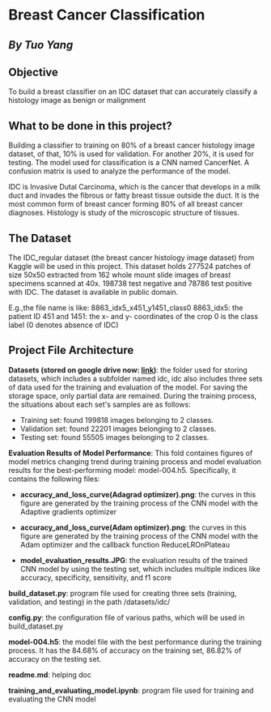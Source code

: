 # Breast Cancer Classification
## _By Tuo Yang_

## Objective
To build a breast classifier on an IDC dataset that can accurately classify a histology image as benign or malignment

## What to be done in this project?
Building a classifier to training on 80% of a breast cancer histology image dataset, of that, 10% is used for validation. For another 20%, it is used for testing. The model used for classification is a CNN named CancerNet. A confusion matrix is used to analyze the performance of the model.

IDC is Invasive Dutal Carcinoma, which is the cancer that develops in a milk duct and invades the fibrous
or fatty breast tissue outside the duct. It is the most common form of breast cancer forming 80% of all 
breast cancer diagnoses. Histology is study of the microscopic structure of tissues.

## The Dataset
The IDC_regular dataset (the breast cancer histology image dataset) from Kaggle will be used in this project.
This dataset holds 277524 patches of size 50x50 extracted from 162 whole mount slide images of breast specimens
scanned at 40x. 198738 test negative and 78786 test positive with IDC. The dataset is available in public
domain.

E.g.,the file name is like: 8863_idx5_x451_y1451_class0
8863_idx5: the patient ID
451 and 1451: the x- and y- coordinates of the crop
0 is the class label (0 denotes absence of IDC)

## Project File Architecture
**Datasets (stored on google drive now: [link](https://drive.google.com/drive/folders/12jS1D8anaDh4F9599bLxwfKyyJlM2VVt?usp=sharing))**: the folder used for storing datasets, which includes a subfolder named idc, idc also includes three sets of data used for the training and evaluation of the model. For saving the storage space, only partial data are remained. During the training process, the situations about each set's samples are as follows:
- Training set: found 199818 images belonging to 2 classes.
- Validation set: found 22201 images belonging to 2 classes.
- Testing set: found 55505 images belonging to 2 classes.
		 
**Evaluation Results of Model Performance**: This fold containes figures of model metrics changing trend during training process and model evaluation results for the best-performing model: model-004.h5. Specifically, it contains the following files:
- **accuracy_and_loss_curve(Adagrad optimizer).png**: the curves in this figure are generated by the training process of
								                the CNN model with the Adaptive gradients optimizer
												
- **accuracy_and_loss_curve(Adam optimizer).png**: the curves in this figure are generated by the training process of the CNN model with the Adam optimizer and the callback function ReduceLROnPlateau
- **model_evaluation_results.JPG**: the evaluation results of the trained CNN model by using the testing set, which includes multiple indices like accuracy, specificity, sensitivity, and f1 score

**build_dataset.py**: program file used for creating three sets (training, validation, and testing) in the path /datasets/idc/
				  
**config.py**: the configuration file of various paths, which will be used in build_dataset.py

**model-004.h5**: the model file with the best performance during the training process. It has the 84.68% of accuracy on the training set, 86.82% of accuracy on the testing set.

**readme.md**: helping doc

**training_and_evaluating_model.ipynb**: program file used for training and evaluating the CNN model

